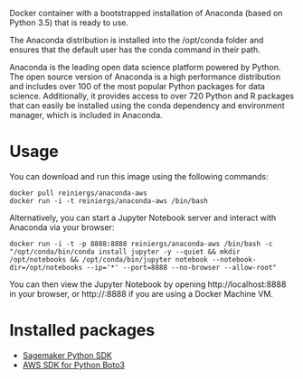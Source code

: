 Docker container with a bootstrapped installation of Anaconda (based on Python 3.5) that is ready to use.

The Anaconda distribution is installed into the /opt/conda folder and ensures that the default user has the conda command in their path.

Anaconda is the leading open data science platform powered by Python. The open source version of Anaconda is a high performance distribution and includes over 100 of the most popular Python packages for data science. Additionally, it provides access to over 720 Python and R packages that can easily be installed using the conda dependency and environment manager, which is included in Anaconda.

# Usage

You can download and run this image using the following commands:

```shell
docker pull reiniergs/anaconda-aws
docker run -i -t reiniergs/anaconda-aws /bin/bash
```

Alternatively, you can start a Jupyter Notebook server and interact with Anaconda via your browser:

```shell
docker run -i -t -p 8888:8888 reiniergs/anaconda-aws /bin/bash -c "/opt/conda/bin/conda install jupyter -y --quiet && mkdir /opt/notebooks && /opt/conda/bin/jupyter notebook --notebook-dir=/opt/notebooks --ip='*' --port=8888 --no-browser --allow-root"
```

You can then view the Jupyter Notebook by opening http://localhost:8888 in your browser, or http://<DOCKER-MACHINE-IP>:8888 if you are using a Docker Machine VM.

# Installed packages

- [Sagemaker Python SDK ](https://github.com/aws/sagemaker-python-sdk/)
- [AWS SDK for Python Boto3](https://aws.amazon.com/sdk-for-python/)